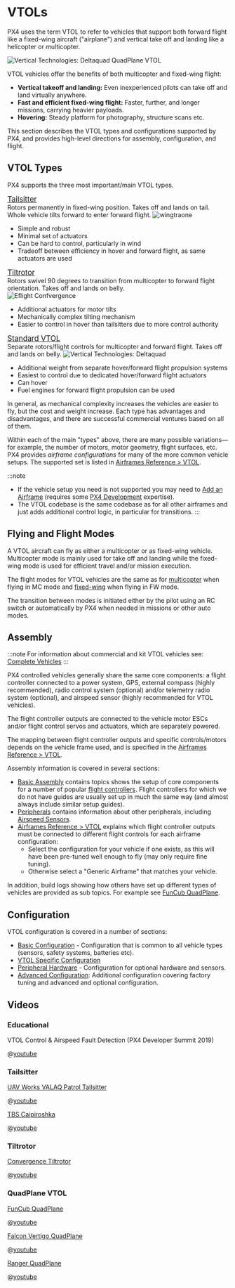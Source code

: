 # VTOLs

PX4 uses the term VTOL to refer to vehicles that support both forward flight like a fixed-wing aircraft ("airplane") and vertical take off and landing like a helicopter or multicopter.

![Vertical Technologies: Deltaquad QuadPlane VTOL](../../assets/airframes/vtol/vertical_technologies_deltaquad/hero.jpg)

VTOL vehicles offer the benefits of both multicopter and fixed-wing flight:

- **Vertical takeoff and landing:** Even inexperienced pilots can take off and land virtually anywhere.
- **Fast and efficient fixed-wing flight:** Faster, further, and longer missions, carrying heavier payloads.
- **Hovering:** Steady platform for photography, structure scans etc.

This section describes the VTOL types and configurations supported by PX4, and provides high-level directions for assembly, configuration, and flight.

## VTOL Types

PX4 supports the three most important/main VTOL types.

<div class="grid_wrapper three_column">
  <div class="grid_item">
    <div class="grid_item_heading"><a href="tailsitter.html" title="Tailsitter"><big>Tailsitter</big></a></div>
    <div class="grid_text">
    Rotors permanently in fixed-wing position.
    Takes off and lands on tail. Whole vehicle tilts forward to enter forward flight.
    <img src="../../assets/airframes/vtol/wingtraone/hero.jpg" title="wingtraone" />
    <ul>
      <li>Simple and robust</li>
      <li>Minimal set of actuators</li>
      <li>Can be hard to control, particularly in wind</li>
      <li>Tradeoff between efficiency in hover and forward flight, as same actuators are used</li>
    </ul>
    </div>
  </div>
<div class="grid_item">
  <div class="grid_item_heading"><a href="tiltrotor.html" title="Tiltrotor"><big>Tiltrotor</big></a></div>
  Rotors swivel 90 degrees to transition from multicopter to forward flight orientation.
  Takes off and lands on belly.
  <div class="grid_text">
  <img src="../../assets/airframes/vtol/eflite_convergence_pixfalcon/hero.jpg" title="Eflight Confvergence" />
  <ul>
    <li>Additional actuators for motor tilts</li>
    <li>Mechanically complex tilting mechanism</li>
    <li>Easier to control in hover than tailsitters due to more control authority</li>
  </ul>
  </div>
</div>
<div class="grid_item">
  <div class="grid_item_heading"><a href="standardvtol.html" title="Standard VTOL"><big>Standard VTOL</big></a></div>
  <div class="grid_text">
  Separate rotors/flight controls for multicopter and forward flight. Takes off and lands on belly.
  <img src="../../assets/airframes/vtol/vertical_technologies_deltaquad/hero_small.png" title="Vertical Technologies: Deltaquad" />
  <ul>
    <li>Additional weight from separate hover/forward flight propulsion systems</li>
    <li>Easiest to control due to dedicated hover/forward flight actuators</li>
    <li>Can hover</li>
    <li>Fuel engines for forward flight propulsion can be used</li>
  </ul>
  </div>
 </div>
</div>

In general, as mechanical complexity increases the vehicles are easier to fly, but the cost and weight increase.
Each type has advantages and disadvantages, and there are successful commercial ventures based on all of them.

Within each of the main "types" above, there are many possible variations—for example, the number of motors, motor geometry, flight surfaces, etc.
PX4 provides _airframe configurations_ for many of the more common vehicle setups.
The supported set is listed in [Airframes Reference > VTOL](../airframes/airframe_reference.md#vtol).

:::note

- If the vehicle setup you need is not supported you may need to [Add an Airframe](../dev_airframes/adding_a_new_frame.md) (requires some [PX4 Development](../development/development.md) expertise).
- The VTOL codebase is the same codebase as for all other airframes and just adds additional control logic, in particular for transitions.
  :::

## Flying and Flight Modes

A VTOL aircraft can fly as either a multicopter or as fixed-wing vehicle.
Multicopter mode is mainly used for take off and landing while the fixed-wing mode is used for efficient travel and/or mission execution.

The flight modes for VTOL vehicles are the same as for [multicopter](../getting_started/flight_modes.md#mc_flight_modes) when flying in MC mode and [fixed-wing](../getting_started/flight_modes.md#fw_flight_modes) when flying in FW mode.

The transition between modes is initiated either by the pilot using an RC switch or automatically by PX4 when needed in missions or other auto modes.

## Assembly

:::note
For information about commercial and kit VTOL vehicles see: [Complete Vehicles](../complete_vehicles/README.md)
:::

PX4 controlled vehicles generally share the same core components: a flight controller connected to a power system, GPS, external compass (highly recommended), radio control system (optional) and/or telemetry radio system (optional), and airspeed sensor (highly recommended for VTOL vehicles).

The flight controller outputs are connected to the vehicle motor ESCs and/or flight control servos and actuators, which are separately powered.

The mapping between flight controller outputs and specific controls/motors depends on the vehicle frame used, and is specified in the [Airframes Reference > VTOL](../airframes/airframe_reference.md#vtol).

Assembly information is covered in several sections:

- [Basic Assembly](../assembly/README.md) contains topics shows the setup of core components for a number of popular [flight controllers](../flight_controller/README.md).
  Flight controllers for which we do not have guides are usually set up in much the same way (and almost always include similar setup guides).
- [Peripherals](../peripherals/README.md) contains information about other peripherals, including [Airspeed Sensors](../sensor/airspeed.md).
- [Airframes Reference > VTOL](../airframes/airframe_reference.md#vtol) explains which flight controller outputs must be connected to different flight controls for each airframe configuration:
  - Select the configuration for your vehicle if one exists, as this will have been pre-tuned well enough to fly (may only require fine tuning).
  - Otherwise select a "Generic Airframe" that matches your vehicle.

In addition, build logs showing how others have set up different types of vehicles are provided as sub topics.
For example see [FunCub QuadPlane](../frames_vtol/vtol_quadplane_fun_cub_vtol_pixhawk.md).

## Configuration

VTOL configuration is covered in a number of sections:

- [Basic Configuration](../config/README.md) - Configuration that is common to all vehicle types (sensors, safety systems, batteries etc).
- [VTOL Specific Configuration](../config_vtol/README.md)
- [Peripheral Hardware](../peripherals/README.md) - Configuration for optional hardware and sensors.
- [Advanced Configuration](../advanced_config/README.md): Additional configuration covering factory tuning and advanced and optional configuration.

## Videos

### Educational

VTOL Control & Airspeed Fault Detection (PX4 Developer Summit 2019)

@[youtube](https://youtu.be/37BIBAzD6fE)

<!-- 20190704 -->

### Tailsitter

[UAV Works VALAQ Patrol Tailsitter](https://www.valaqpatrol.com/valaq_patrol_technical_data/)

@[youtube](https://youtu.be/pWt6uoqpPIw)

[TBS Caipiroshka](../frames_vtol/vtol_tailsitter_caipiroshka_pixracer.md)

@[youtube](https://www.youtube.com/watch?v=acG0aTuf3f8&vq=hd720)

### Tiltrotor

[Convergence Tiltrotor](../frames_vtol/vtol_tiltrotor_eflite_convergence_pixfalcon.md)

@[youtube](https://youtu.be/E61P2f2WPNU)

### QuadPlane VTOL

[FunCub QuadPlane](../frames_vtol/vtol_quadplane_fun_cub_vtol_pixhawk.md)

@[youtube](https://www.youtube.com/watch?v=4K8yaa6A0ks&vq=hd720)

[Falcon Vertigo QuadPlane](../frames_vtol/vtol_quadplane_falcon_vertigo_hybrid_rtf_dropix.md)

@[youtube](https://youtu.be/h7OHTigtU0s)

[Ranger QuadPlane](../frames_vtol/vtol_quadplane_volantex_ranger_ex_pixhawk.md)

@[youtube](https://www.youtube.com/watch?v=7tGXkW6d3sA&vq=hd720)

